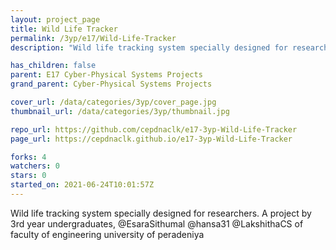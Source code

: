 ```yaml
---
layout: project_page
title: Wild Life Tracker
permalink: /3yp/e17/Wild-Life-Tracker
description: "Wild life tracking system specially designed for researchers. A project by 3rd year undergraduates, @EsaraSithumal @hansa31 @LakshithaCS  of faculty of engineering university of peradeniya "

has_children: false
parent: E17 Cyber-Physical Systems Projects
grand_parent: Cyber-Physical Systems Projects

cover_url: /data/categories/3yp/cover_page.jpg
thumbnail_url: /data/categories/3yp/thumbnail.jpg

repo_url: https://github.com/cepdnaclk/e17-3yp-Wild-Life-Tracker
page_url: https://cepdnaclk.github.io/e17-3yp-Wild-Life-Tracker

forks: 4
watchers: 0
stars: 0
started_on: 2021-06-24T10:01:57Z
---
```

Wild life tracking system specially designed for researchers. A project by 3rd year undergraduates, @EsaraSithumal @hansa31 @LakshithaCS  of faculty of engineering university of peradeniya 

